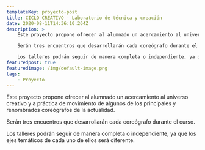```yaml
---
templateKey: proyecto-post
title: CICLO CREATIVO - Laboratorio de técnica y creación
date: 2020-08-11T14:36:10.264Z
description: >
    Este proyecto propone ofrecer al alumnado un acercamiento al universo creativo y a práctica de movimiento de algunos de los principales y renombrados coreógrafos de la actualidad.

    Serán tres encuentros que desarrollarán cada coreógrafo durante el curso.

    Los talleres podrán seguir de manera completa o independiente, ya que los ejes temáticos de cada uno de ellos será diferente.
featuredpost: true
featuredimage: /img/default-image.png
tags:
    - Proyecto
---
```


Este proyecto propone ofrecer al alumnado un acercamiento al universo creativo y a práctica de movimiento de algunos de los principales y renombrados coreógrafos de la actualidad.

Serán tres encuentros que desarrollarán cada coreógrafo durante el curso.

Los talleres podrán seguir de manera completa o independiente, ya que los ejes temáticos de cada uno de ellos será diferente.
